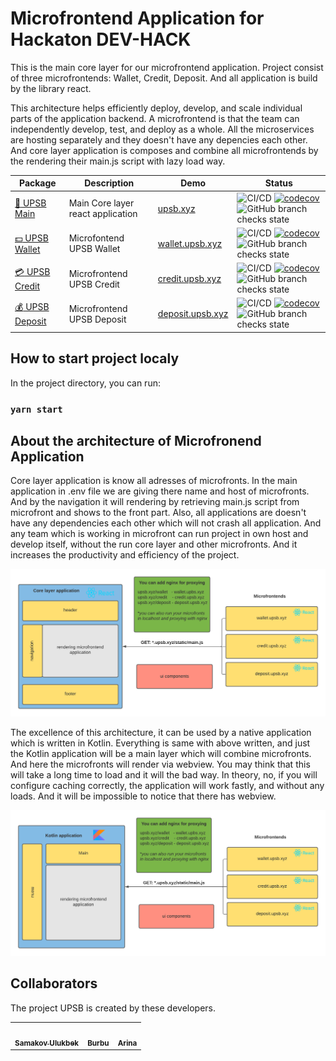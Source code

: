 # Microfrontend Application for Hackaton DEV-HACK
This is the main core layer for our microfrontend application. Project consist of three microfrontends: Wallet, Credit, Deposit. And all application is build by the library react. 

This architecture helps efficiently deploy, develop, and scale individual parts of the application backend. A microfrontend is that the team can independently develop, test, and deploy as a whole. All the microservices are hosting separately and they doesn't have any depencies each other. And core layer application is composes and combine all microfrontends by the rendering their main.js script with lazy load way.


| Package                                                  | Description                                        | Demo | Status                                                                                                                                                                                                                                                                                                                                                                                                                      |
| -------------------------------------------------------- | ----------------------------- | --------------------------------------- | --------------------------------------------------------------------------------------------------------------------------------------------------------------------------------------------------------------------------------------------------------------------------------------------------------------------------------------------------------------------------------------------------------------------- |
| [:bank: UPSB Main](https://github.com/samakovuluk/upsb-main)           | Main Core layer react application | [upsb.xyz](https://upsb.xyz) | ![CI/CD](https://github.com/samakovuluk/upsb-main/workflows/CI/CD/badge.svg)      [![codecov](https://codecov.io/gh/samakovuluk/upsb-main/branch/master/graph/badge.svg)](https://codecov.io/gh/samakovuluk/upsb-main)      ![GitHub branch checks state](https://img.shields.io/github/checks-status/samakovuluk/upsb-main/master)                                            |
| [:dollar: UPSB Wallet](https://github.com/samakovuluk/upsb-wallet)             | Microfontend UPSB Wallet | [wallet.upsb.xyz](https://wallet.upsb.xyz) | ![CI/CD](https://github.com/samakovuluk/upsb-wallet/workflows/CI/CD/badge.svg)      [![codecov](https://codecov.io/gh/samakovuluk/upsb-wallet/branch/master/graph/badge.svg)](https://codecov.io/gh/samakovuluk/upsb-wallet)      ![GitHub branch checks state](https://img.shields.io/github/checks-status/samakovuluk/upsb-main/master)                                                    |
| [:credit_card: UPSB Credit](https://github.com/samakovuluk/upsb-credit)         | Microfrontend UPSB Credit | [credit.upsb.xyz](https://credit.upsb.xyz) | ![CI/CD](https://github.com/samakovuluk/upsb-credit/workflows/CI/CD/badge.svg)      [![codecov](https://codecov.io/gh/samakovuluk/upsb-credit/branch/master/graph/badge.svg)](https://codecov.io/gh/samakovuluk/upsb-main)      ![GitHub branch checks state](https://img.shields.io/github/checks-status/samakovuluk/upsb-credit/master)                                        |
| [:moneybag: UPSB Deposit](https://github.com/samakovuluk/upsb-deposit)     | Microfrontend UPSB Deposit | [deposit.upsb.xyz](https://deposit.upsb.xyz) | ![CI/CD](https://github.com/samakovuluk/upsb-deposit/workflows/CI/CD/badge.svg)      [![codecov](https://codecov.io/gh/samakovuluk/upsb-deposit/branch/master/graph/badge.svg)](https://codecov.io/gh/samakovuluk/upsb-deposit)     ![GitHub branch checks state](https://img.shields.io/github/checks-status/samakovuluk/upsb-deposit/master)                                 |



## How to start project localy

In the project directory, you can run:

### `yarn start`

## About the architecture of Microfronend Application

Core layer application is know all adresses of microfronts. In the main application in .env file we are giving there name and host of microfronts.
And by the navigation it will rendering by retrieving main.js script from microfront and shows to the front part. 
Also, all applications are doesn't have any dependencies each other which will not crash all application. And any team which is working in microfront can run project in own host and develop itself, without the run core layer and other microfronts. And it increases the productivity and efficiency of the project.

![](Blank%20Diagram.png??raw=true)


The excellence of this architecture, it can be used by a native application which is written in Kotlin. Everything is same with above written, and just the Kotlin application will be a main layer which will combine microfronts. And here the microfronts will render via webview. You may think that this will take a long time to load and it will the bad way. In theory, no, if you will configure caching correctly, the application will work fastly, and without any loads. And it will be impossible to notice that there has webview.

![](Blank%20Diagram%20with%20Kotlin.png??raw=true)


## Сollaborators
The project UPSB is created by these developers.
<!-- prettier-ignore -->
<table>
  <tr>
    <td align="center"><a href="https://github.com/samakovuluk"><img src="https://avatars.githubusercontent.com/u/35860953?v=4" width="100px" alt=""/><br><sub><b>Samakov Ulukbek</b></sub></a></td>
    <td align="center"><a href="https://github.com/akimberl"><img src="https://avatars.githubusercontent.com/u/67225394?v=4" width="100px" alt=""/><br><sub><b>Burbu </b></sub></a></td>
    <td align="center"><a href="https://github.com/arishonochek"><img src="https://avatars.githubusercontent.com/u/85416431?v=4" width="100px" alt=""/><br><sub><b>Arina </b></sub></a></td>
  </tr>
  
</table>


